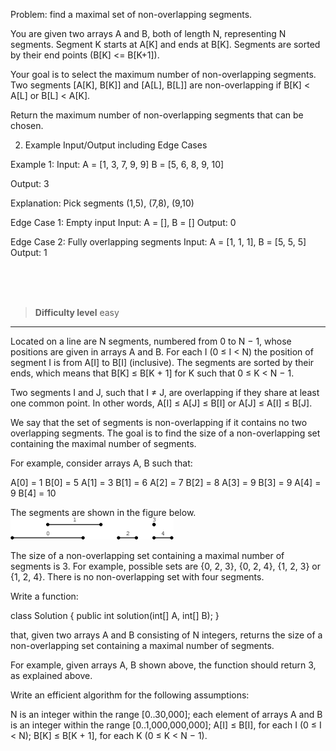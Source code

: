 Problem: 
  find a maximal set of non-overlapping segments.

You are given two arrays A and B, both of length N, representing N segments. Segment K starts at A[K] and ends at B[K]. Segments are sorted by their end points (B[K] <= B[K+1]).

Your goal is to select the maximum number of non-overlapping segments. Two segments [A[K], B[K]] and [A[L], B[L]] are non-overlapping if B[K] < A[L] or B[L] < A[K].

Return the maximum number of non-overlapping segments that can be chosen.

2. Example Input/Output including Edge Cases

Example 1:
Input:
A = [1, 3, 7, 9, 9]
B = [5, 6, 8, 9, 10]

Output:
3

Explanation:
Pick segments (1,5), (7,8), (9,10)


Edge Case 1: Empty input
Input: A = [], B = []
Output: 0


Edge Case 2: Fully overlapping segments
Input: A = [1, 1, 1], B = [5, 5, 5]
Output: 1


<br><br><br>

> **Difficulty level**
> easy

---

Located on a line are N segments, numbered from 0 to N − 1, whose positions are given in arrays A and B. For each I (0 ≤ I < N) the position of segment I is from A[I] to B[I] (inclusive). The segments are sorted by their ends, which means that B[K] ≤ B[K + 1] for K such that 0 ≤ K < N − 1.

Two segments I and J, such that I ≠ J, are overlapping if they share at least one common point. In other words, A[I] ≤ A[J] ≤ B[I] or A[J] ≤ A[I] ≤ B[J].

We say that the set of segments is non-overlapping if it contains no two overlapping segments. The goal is to find the size of a non-overlapping set containing the maximal number of segments.

For example, consider arrays A, B such that:

A[0] = 1 B[0] = 5 A[1] = 3 B[1] = 6 A[2] = 7 B[2] = 8 A[3] = 9 B[3] = 9 A[4] = 9 B[4] = 10

The segments are shown in the figure below.
![img1](./img1.png)


The size of a non-overlapping set containing a maximal number of segments is 3. For example, possible sets are {0, 2, 3}, {0, 2, 4}, {1, 2, 3} or {1, 2, 4}. There is no non-overlapping set with four segments.

Write a function:

class Solution { public int solution(int[] A, int[] B); }


that, given two arrays A and B consisting of N integers, returns the size of a non-overlapping set containing a maximal number of segments.

For example, given arrays A, B shown above, the function should return 3, as explained above.

Write an efficient algorithm for the following assumptions:

N is an integer within the range [0..30,000];
each element of arrays A and B is an integer within the range [0..1,000,000,000];
A[I] ≤ B[I], for each I (0 ≤ I < N);
B[K] ≤ B[K + 1], for each K (0 ≤ K < N − 1).